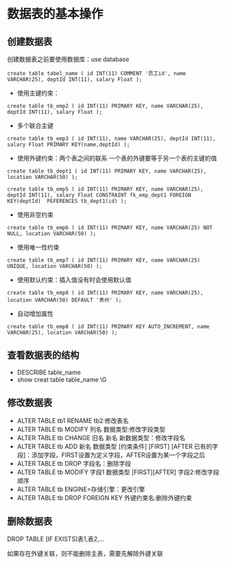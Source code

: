 # 数据表的基本操作

## 创建数据表
创建数据表之前要使用数据库：use database

`create table tabel_name
(
id INT(11) COMMENT '员工id',
name VARCHAR(25),
deptId INT(11),
salary Float
);`

* 使用主键约束：

`create table tb_emp2
(
id INT(11) PRIMARY KEY,
name VARCHAR(25),
deptId INT(11),
salary Float
);`

* 多个联合主键

`create table tb_emp3
(
id INT(11),
name VARCHAR(25),
deptId INT(11),
salary Float
PRIMARY KEY(name,deptId)
);`

* 使用外键约束：两个表之间的联系
一个表的外键要等于另一个表的主键的值

`create table tb_dept1
(
id INT(11) PRIMARY KEY,
name VARCHAR(25),
location VARCHAR(50)
);`

`create table tb_emp5
(
id INT(11) PRIMARY KEY,
name VARCHAR(25),
deptId INT(11),
salary Float
CONSTRAINT fk_emp_dept1 FOREIGN KEY(deptId)  PEFERENCES tb_dept1(id)
);`

* 使用非空约束

`create table tb_emp6
(
id INT(11) PRIMARY KEY,
name VARCHAR(25) NOT NULL,
location VARCHAR(50)
);`

* 使用唯一性约束

`create table tb_emp7
(
id INT(11) PRIMARY KEY,
name VARCHAR(25) UNIQUE,
location VARCHAR(50)
);`

* 使用默认约束：插入值没有时会使用默认值

`create table tb_emp8
(
id INT(11) PRIMARY KEY,
name VARCHAR(25),
location VARCHAR(50) DEFAULT '贵州'
);`

* 自动增加属性

`create table tb_emp8
(
id INT(11) PRIMARY KEY AUTO_INCREMENT,
name VARCHAR(25),
location VARCHAR(50)
);`

## 查看数据表的结构
* DESCRIBE table_name
* show creat table table_name \G

## 修改数据表
* ALTER TABLE tb1 RENAME tb2:修改表名 
* ALTER TABLE tb MODIFY 列名 数据类型:修改字段类型
* ALTER TABLE tb CHANGE 旧名 新名 新数据类型：修改字段名
* ALTER TABLE tb ADD 新名 数据类型 [约束条件] [FIRST] [AFTER 已有的字段]：添加字段，FIRST设置为定义字段，AFTER设置为某一个字段之后
* ALTER TABLE tb DROP 字段名：删除字段
* ALTER TABLE tb MODIFY 字段1 数据类型 [FIRST][AFTER] 字段2:修改字段顺序
* ALTER TABLE tb ENGINE=存储引擎：更改引擎
* ALTER TABLE tb DROP FOREIGN KEY 外键约束名:删除外键约束

## 删除数据表
DROP TABLE [IF EXISTS]表1,表2,...

如果存在外键关联，则不能删除主表，需要先解除外键关联
